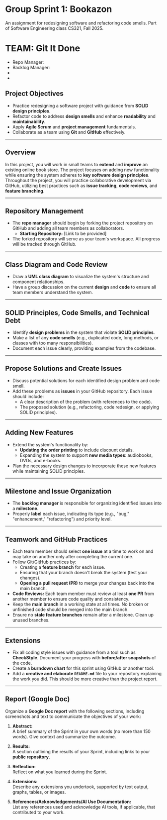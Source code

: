 # Group Sprint 1: Bookazon
An assignment for redesigning software and refactoring code smells.  Part of Software Engineering class CS321, Fall 2025.

# TEAM: Git It Done
- Repo Manager: 
- Backlog Manager: 
- 
- 


## Project Objectives
- Practice redesigning a software project with guidance from **SOLID design principles**.
- Refactor code to address **design smells** and enhance **readability** and **maintainability**.
- Apply **Agile Scrum** and **project management** fundamentals.
- Collaborate as a team using **Git** and **GitHub** effectively.

---

## Overview
In this project, you will work in small teams to **extend** and **improve** an existing online book store. The project focuses on adding new functionality while ensuring the system adheres to **key software design principles**. Throughout the project, you will practice collaborative development via GitHub, utilizing best practices such as **issue tracking**, **code reviews**, and **feature branching**.

---

## Repository Management
- The **repo manager** should begin by forking the project repository on GitHub and adding all team members as collaborators.  
  - **Starting Repository:** [Link to be provided]
- The forked repository will serve as your team's workspace. All progress will be tracked through GitHub.

---

## Class Diagram and Code Review
- Draw a **UML class diagram** to visualize the system's structure and component relationships.
- Have a group discussion on the current **design** and **code** to ensure all team members understand the system.
  
---

## SOLID Principles, Code Smells, and Technical Debt
- Identify **design problems** in the system that violate **SOLID principles**.
- Make a list of any **code smells** (e.g., duplicated code, long methods, or classes with too many responsibilities).
- Document each issue clearly, providing examples from the codebase.

---

## Propose Solutions and Create Issues
- Discuss potential solutions for each identified design problem and code smell.
- Add these problems as **issues** in your GitHub repository. Each issue should include:
  - A clear description of the problem (with references to the code).
  - The proposed solution (e.g., refactoring, code redesign, or applying SOLID principles).

---

## Adding New Features
- Extend the system's functionality by:
  - **Updating the order printing** to include discount details.
  - Expanding the system to support **new media types**: audiobooks, DVDs, and e-books.
- Plan the necessary design changes to incorporate these new features while maintaining SOLID principles.

---

## Milestone and Issue Organization
- The **backlog manager** is responsible for organizing identified issues into a **milestone**.
- Properly **label** each issue, indicating its type (e.g., "bug," "enhancement," "refactoring") and priority level.

---

## Teamwork and GitHub Practices
- Each team member should select **one issue** at a time to work on and may take on another only after completing the current one.
- Follow Git/GitHub practices by:
  - Creating a **feature branch** for each issue.
  - Ensuring that your branch doesn't break the system (test your changes).
  - **Opening a pull request (PR)** to merge your changes back into the main branch.
- **Code Reviews:** Each team member must review at least **one PR** from another member to ensure code quality and consistency.
- Keep the **main branch** in a working state at all times. No broken or unfinished code should be merged into the main branch.
- Ensure no **stale feature branches** remain after a milestone. Clean up unused branches.

---

## Extensions
- Fix all coding style issues with guidance from a tool such as **CheckStyle**. Document your progress with **before/after snapshots** of the code.
- Create a **burndown chart** for this sprint using GitHub or another tool.
- Add a **creative and elaborate `README.md`** file to your repository explaining the work you did. This should be more creative than the project report.

---

## Report (Google Doc)
Organize a **Google Doc report** with the following sections, including screenshots and text to communicate the objectives of your work:

1. **Abstract:**  
   A brief summary of the Sprint in your own words (no more than 150 words). Give context and summarize the outcome.

2. **Results:**  
   A section outlining the results of your Sprint, including links to your **public repository**.

3. **Reflection:**  
   Reflect on what you learned during the Sprint.

4. **Extensions:**  
   Describe any extensions you undertook, supported by text output, graphs, tables, or images.

5. **References/Acknowledgements/AI Use Documentation:**  
   List any references used and acknowledge AI tools, if applicable, that contributed to your work.
